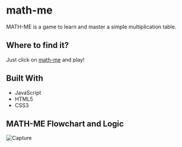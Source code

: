 # math-me

MATH-ME is a game to learn and master a simple multiplication table. 

## Where to find it?

Just click on [math-me](https://innawebdev.offyoucode.co.uk/math-me/) and play! 

## Built With

<ul>
  <li>JavaScript</li>
  <li>HTML5</li>
  <li>CSS3</li>
</ul>

## MATH-ME Flowchart and Logic

![Capture](https://user-images.githubusercontent.com/25894229/67115014-36a51180-f1ab-11e9-959c-6ded189468f0.PNG)
